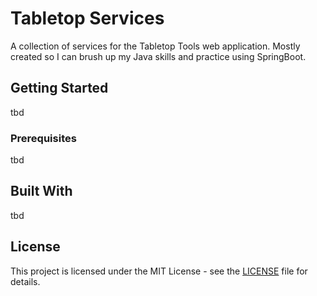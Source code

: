 # Tabletop Services
A collection of services for the Tabletop Tools web application. Mostly created so I can brush up my Java skills and practice using SpringBoot.


## Getting Started

tbd


### Prerequisites

tbd

## Built With

tbd

## License

This project is licensed under the MIT License - see the [LICENSE](LICENSE) file for details.